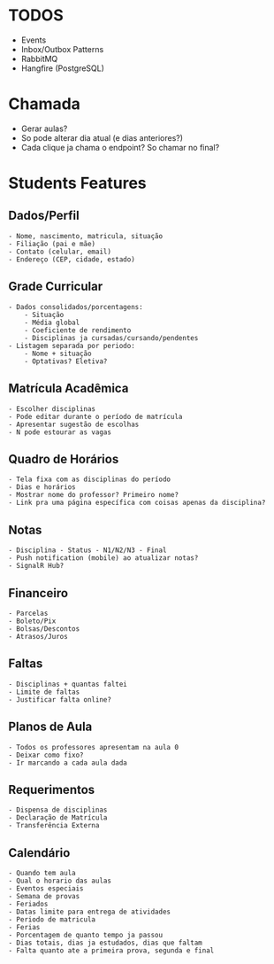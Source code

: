 # TODOS

- Events
- Inbox/Outbox Patterns
- RabbitMQ
- Hangfire (PostgreSQL)



# Chamada
- Gerar aulas?
- So pode alterar dia atual (e dias anteriores?)
- Cada clique ja chama o endpoint? So chamar no final?







# Students Features

## Dados/Perfil
    - Nome, nascimento, matricula, situação
    - Filiação (pai e mãe)
    - Contato (celular, email)
    - Endereço (CEP, cidade, estado)

## Grade Curricular
    - Dados consolidados/porcentagens:
        - Situação
        - Média global
        - Coeficiente de rendimento
        - Disciplinas ja cursadas/cursando/pendentes
    - Listagem separada por periodo:
        - Nome + situação
        - Optativas? Eletiva?

## Matrícula Acadêmica
    - Escolher disciplinas
    - Pode editar durante o período de matrícula
    - Apresentar sugestão de escolhas
    - N pode estourar as vagas

## Quadro de Horários
    - Tela fixa com as disciplinas do período
    - Dias e horários
    - Mostrar nome do professor? Primeiro nome?
    - Link pra uma página específica com coisas apenas da disciplina?

## Notas
    - Disciplina - Status - N1/N2/N3 - Final
    - Push notification (mobile) ao atualizar notas?
    - SignalR Hub?

## Financeiro
    - Parcelas
    - Boleto/Pix
    - Bolsas/Descontos
    - Atrasos/Juros



## Faltas
    - Disciplinas + quantas faltei
    - Limite de faltas
    - Justificar falta online?

## Planos de Aula
    - Todos os professores apresentam na aula 0
    - Deixar como fixo?
    - Ir marcando a cada aula dada

## Requerimentos
    - Dispensa de disciplinas
    - Declaração de Matrícula
    - Transferência Externa

## Calendário
    - Quando tem aula
    - Qual o horario das aulas
    - Eventos especiais
    - Semana de provas
    - Feriados
    - Datas limite para entrega de atividades
    - Periodo de matricula
    - Ferias
    - Porcentagem de quanto tempo ja passou
    - Dias totais, dias ja estudados, dias que faltam
    - Falta quanto ate a primeira prova, segunda e final
